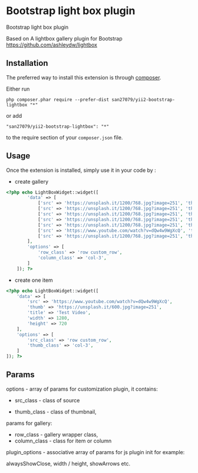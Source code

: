 Bootstrap light box plugin
==========================
Bootstrap light box plugin

Based on A lightbox gallery plugin for Bootstrap https://github.com/ashleydw/lightbox

Installation
------------

The preferred way to install this extension is through [composer](http://getcomposer.org/download/).

Either run

```
php composer.phar require --prefer-dist san27079/yii2-bootstrap-lightbox "*"
```

or add

```
"san27079/yii2-bootstrap-lightbox": "*"
```

to the require section of your `composer.json` file.


Usage
-----

Once the extension is installed, simply use it in your code by  :

- create gallery

```php
<?php echo LightBoxWidget::widget([
        'data' => [
            ['src' => 'https://unsplash.it/1200/768.jpg?image=251', 'thumb' => 'https://unsplash.it/600.jpg?image=251', 'title' => 'Test Gallery',   'width' => 320],
            ['src' => 'https://unsplash.it/1200/768.jpg?image=251', 'thumb' => 'https://unsplash.it/600.jpg?image=251', 'title' => 'Test Gallery',   'width' => 320],
            ['src' => 'https://unsplash.it/1200/768.jpg?image=251', 'thumb' => 'https://unsplash.it/600.jpg?image=251', 'title' => 'Test Gallery',   'width' => 320],
            ['src' => 'https://unsplash.it/1200/768.jpg?image=251', 'thumb' => 'https://unsplash.it/600.jpg?image=251', 'title' => 'Test Gallery'],
            ['src' => 'https://unsplash.it/1200/768.jpg?image=251', 'thumb' => 'https://unsplash.it/600.jpg?image=251', 'title' => 'Test Gallery'],
            ['src' => 'https://www.youtube.com/watch?v=dQw4w9WgXcQ', 'thumb' => 'https://unsplash.it/600.jpg?image=251', 'title' => 'Test Gallery'],
            ['src' => 'https://unsplash.it/1200/768.jpg?image=251', 'thumb' => 'https://unsplash.it/600.jpg?image=251', 'title' => 'Test Gallery'],
        ],
        'options' => [
            'row_class' => 'row custom_row',
            'column_class' => 'col-3',
        ]
    ]); ?>
```


- create one item

```php
<?php echo LightBoxWidget::widget([
    'data' => [
        'src' => 'https://www.youtube.com/watch?v=dQw4w9WgXcQ',
        'thumb' => 'https://unsplash.it/600.jpg?image=251',
        'title' => 'Test Video',
        'width' => 1280,
        'height' => 720
    ],
    'options' => [
        'src_class' => 'row custom_row',
        'thumb_class' => 'col-3',
    ]
]); ?>
```
Params
----
options - array of params for customization plugin, it contains:

- src_class - class of source 

- thumb_class - class of thumbnail,

params for gallery:

- row_class - gallery wrapper class,
- column_class - class for item or column

plugin_options - associative array of params for js plugin init for example:

alwaysShowClose, width / height, showArrows etc.
 

